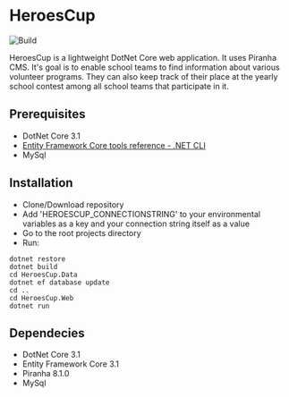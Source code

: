 # HeroesCup

![Build](https://github.com/MilStancheva/HeroesCup/workflows/Build/badge.svg)

HeroesCup is a lightweight DotNet Core web application. It uses Piranha CMS.
It's goal is to enable school teams to find information about various volunteer programs. They can also keep track of their place at the yearly school contest among all school teams that participate in it. 

## Prerequisites
* DotNet Core 3.1
* [Entity Framework Core tools reference - .NET CLI](https://docs.microsoft.com/en-us/ef/core/miscellaneous/cli/dotnet)
* MySql

## Installation
* Clone/Download repository
* Add 'HEROESCUP_CONNECTIONSTRING' to your environmental variables as a key and your connection string itself as a value
* Go to the root projects directory
* Run: 
```
dotnet restore
dotnet build
cd HeroesCup.Data
dotnet ef database update
cd ..
cd HeroesCup.Web
dotnet run
```  

## Dependecies
* DotNet Core 3.1
* Entity Framework Core 3.1
* Piranha 8.1.0
* MySql
